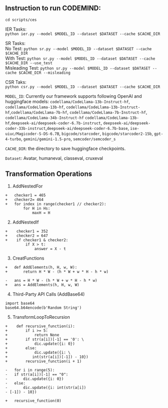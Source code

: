 ## Instruction to run CODEMIND:
```cd scripts/ces```

IER Tasks:  
```python ier.py --model $MODEL_ID --dataset $DATASET --cache $CACHE_DIR```

SR Tasks:  
No Test:
```python sr.py --model $MODEL_ID --dataset $DATASET --cache $CACHE_DIR```  
With Test:
```python sr.py --model $MODEL_ID --dataset $DATASET --cache $CACHE_DIR --use_test```  
Misleading Test:
```python sr.py --model $MODEL_ID --dataset $DATASET --cache $CACHE_DIR --misleading```

CSR Taks:  
```python csr.py --model $MODEL_ID --dataset $DATASET --cache $CACHE_DIR```

```MODEL_ID```: Currently our framework supports following OpenAI and huggingface models:  ```codellama/CodeLlama-13b-Instruct-hf```, ```codellama/CodeLlama-13b-hf```,  ```codellama/CodeLlama-13b-Instruct-hf```,```codellama/CodeLlama-7b-hf```,  ```codellama/CodeLlama-7b-Instruct-hf```, ```codellama/CodeLlama-34b-Instruct-hf``` ```codellama/CodeLlama-13b-hf```,```deepseek-ai/deepseek-coder-6.7b-instruct```, ```deepseek-ai/deepseek-coder-33b-instruct```,```deepseek-ai/deepseek-coder-6.7b-base```, ```ise-uiuc/Magicoder-S-DS-6.7B```, ```bigcode/starcoder```, ```bigcode/starcoder2-15b```, ```gpt-4-turbo```,
```gemini/gemini-1.5-pro```, ```semcoder/semcoder_s```

```CACHE_DIR```: the directory to save huggingface checkpoints.

```Dataset```: Avatar, humaneval, classeval, cruxeval

## Transformation Operations

1. AddNestedFor
```
+   checker1 = 465
+   checker2= 464
+   for index in range(checker1 // checker2):
        for H in Hs:
            maxH = H
```
2. AddNestedIf
```
+    checker1 = 352
+    checker2 = 647
+    if checker1 & checker2:
         if X > t:
             answer = X - t
```
3. CreatFunctions
```
+   def AddElements(h, H, w, W):
+       return H * W - (h * W + w * H - h * w)

-   ans = H * W - (h * W + w * H - h * w)
+   ans = AddElements(h, H, w, W)
```

4. Third-Party API Calls (AddBase64)
```
import base64
base64.b64encode(b'Random String')
```

5. TransformLoopToRecursion
```
+    def recursive_function(i):
+        if i >= 5:
+            return None
+        if str(a[i])[-1] == '0': \
+            dic.update({i: 0})
+        else:
+            dic.update({i: \
+           int(str(a[i])[-1]) - 10})
+        recursive_function(i + 1)

-   for i in range(5):
-   if str(a[i])[-1] == "0":
-       dic.update({i: 0})
-   else:
-       dic.update({i: int(str(a[i])
- [-1]) - 10})

+   recursive_function(0)
```


